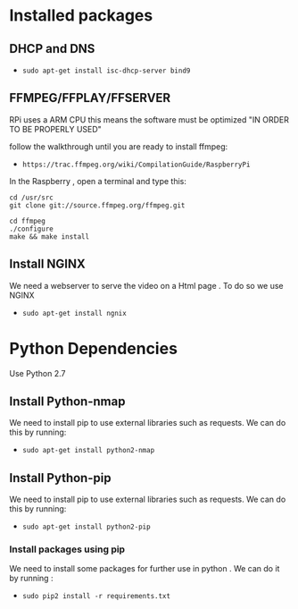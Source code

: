 # Installed packages 

## DHCP and DNS

 * `sudo apt-get install isc-dhcp-server bind9` 

## FFMPEG/FFPLAY/FFSERVER
RPi uses a ARM CPU this means the software must be optimized "IN ORDER TO BE PROPERLY USED"

follow the walkthrough until you are ready to install ffmpeg:
 
* `https://trac.ffmpeg.org/wiki/CompilationGuide/RaspberryPi`

In the Raspberry , open a terminal and type this:

```
cd /usr/src
git clone git://source.ffmpeg.org/ffmpeg.git

cd ffmpeg
./configure
make && make install
```

## Install NGINX 

We need a webserver to serve the video on a Html page . To do so we use NGINX 
 * `sudo apt-get install ngnix`

# Python Dependencies
Use Python 2.7 

## Install Python-nmap
We need to install pip to use  external libraries such as requests. We can do this by running:
 * `sudo apt-get install python2-nmap`


## Install Python-pip

We need to install pip to use  external libraries such as requests. We can do this by running:
 * `sudo apt-get install python2-pip`


### Install packages using pip

We need to install some packages for further use in python . We can do it by running :

 * `sudo pip2 install -r requirements.txt`
